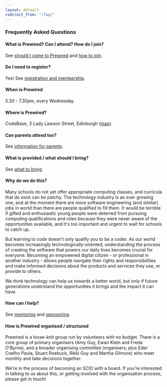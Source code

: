 ```yaml
---
layout: default
redirect_from: "/faq/"
---
```


### Frequently Asked Questions

#### What is Prewired? Can I attend? How do I join?

See [should I come to Prewired](parents.html#why-should-my-child-come-to-prewired) and [how to join](index.html#how-to-join).

#### Do I need to register?

Yes! See [registration and membership](membership.html).

#### When is Prewired

5.30 - 7.30pm, every Wednesday.

#### Where is Prewired?

CodeBase, 3 Lady Lawson Street, Edinburgh ([map](https://www.google.co.uk/maps/place/CodeBase/@55.946414,-3.200923,15z/data=!4m2!3m1!1s0x0:0x5727e05b4321b9f6?sa=X&ei=wNayVLb3KsLP7QbmmYGIBA&ved=0CHQQ_BIwDg)).

#### Can parents attend too?

See [information for parents](parents.html).

#### What is provided / what should I bring?

See [what to bring](index.html#what-to-bring).

#### Why do we do this?

Many schools do not yet offer appropriate computing classes, and curricula that do exist can be patchy. The technology industry is an ever growing one, and at the moment there are more software engineering (and similar) jobs in world than there are people qualified to fill them. It would be terrible if gifted and enthusiastic young people were deterred from pursuing computing qualifications and roles because they were never aware of the opportunities available, and it's too important and urgent to wait for schools to catch up.

But learning to code doesn't only qualify you to be a coder. As our world becomes increasingly technologically-oriented, understanding the process of creating the software that powers our daily lives becomes crucial for everyone. Becoming an empowered digital citizen - or professional in another industry - allows people navigate their rights and responsibilities and make informed decisions about the products and services they use, or provide to others.

We think technology can help us towards a better world, but only if future generations understand the opportunities it brings and the impact it can have.

#### How can I help?

See [mentoring](mentors.html) and [sponsoring](sponsors.html).

#### How is Prewired organised / structured

Prewired is a loose-knit group run by volunteers with no budget. There is a core group of primary organisers (Amy Guy, Ewan Klein and Freda O'Byrne), and a broader organising committee (organisers, plus Eder Coelho Paula, Stuart Roebuck, Rikki Guy and Martha Gilmore) who meet monthly and take decisions together.

We're in the process of becoming an SCIO with a board. If you're interested in talking to us about this, or getting involved with the organisation process, please get in touch!